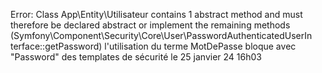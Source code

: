 Error: Class App\Entity\Utilisateur contains 1 abstract method and must therefore be declared abstract or implement the remaining methods (Symfony\Component\Security\Core\User\PasswordAuthenticatedUserIn  
  terface::getPassword)      l'utilisation du terme MotDePasse bloque avec "Password" des templates de sécurité le 25 janvier 24 16h03
